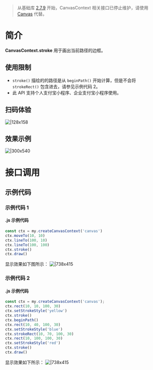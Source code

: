 > 从基础库 [2.7.9](https://opendocs.alipay.com/mini/framework/lib-upgrade-v2) 开始，CanvasContext 相关接口已停止维护，请使用 [Canvas](https://opendocs.alipay.com/mini/01vzqv) 代替。


# 简介
**CanvasContext.stroke** 用于画出当前路径的边框。

## 使用限制

- `stroke()` 描绘的的路径是从 `beginPath()` 开始计算，但是不会将 `strokeRect()` 包含进去，请参见示例代码 2。
- 此 API 支持个人支付宝小程序、企业支付宝小程序使用。

## 扫码体验
![|128x158](https://cdn.nlark.com/yuque/0/2021/png/179989/1624961889901-00f42425-3258-4f4f-9a68-eeef2d26ac1c.png#align=left&display=inline&height=158&margin=%5Bobject%20Object%5D&name=1.png&originHeight=158&originWidth=128&size=17896&status=done&style=stroke&width=128)

## 效果示例
![|300x540](https://cdn.nlark.com/yuque/0/2021/gif/179989/1624961900326-ff472f6f-3992-40e8-9132-0dcdb59cf1a5.gif#align=left&display=inline&height=540&margin=%5Bobject%20Object%5D&name=2.gif&originHeight=540&originWidth=300&size=1429075&status=done&style=stroke&width=300)

# 接口调用

## 示例代码

### 示例代码 1

#### .js 示例代码
```javascript
const ctx = my.createCanvasContext('canvas')
ctx.moveTo(10, 10)
ctx.lineTo(100, 10)
ctx.lineTo(100, 100)
ctx.stroke()
ctx.draw()
```

显示效果如下图所示：
![|738x415](https://cdn.nlark.com/yuque/0/2021/png/179989/1624961915322-78a5f406-c226-4349-a4a7-73f2d9b948de.png#align=left&display=inline&height=720&margin=%5Bobject%20Object%5D&name=3.png&originHeight=720&originWidth=1280&size=24657&status=done&style=none&width=1280)


### 示例代码 2

#### .js 示例代码
```javascript
const ctx = my.createCanvasContext('canvas');
ctx.rect(10, 10, 100, 30)
ctx.setStrokeStyle('yellow')
ctx.stroke()
ctx.beginPath()
ctx.rect(10, 40, 100, 30)
ctx.setStrokeStyle('blue')
ctx.strokeRect(10, 70, 100, 30)
ctx.rect(10, 100, 100, 30)
ctx.setStrokeStyle('red')
ctx.stroke()
ctx.draw()
```

显示效果如下所示：
![|738x415](https://cdn.nlark.com/yuque/0/2021/png/179989/1624961931805-d98278c8-c773-4eb3-ba46-16044e67065e.png#align=left&display=inline&height=720&margin=%5Bobject%20Object%5D&name=4.png&originHeight=720&originWidth=1280&size=26715&status=done&style=none&width=1280)

